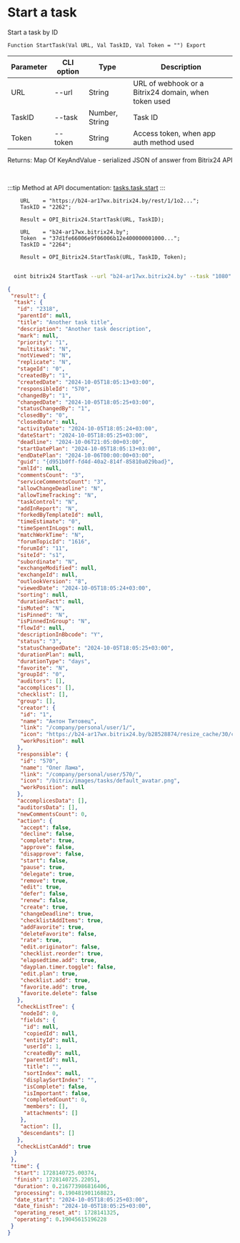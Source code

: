﻿---
sidebar_position: 13
---

# Start a task
 Start a task by ID



`Function StartTask(Val URL, Val TaskID, Val Token = "") Export`

  | Parameter | CLI option | Type | Description |
  |-|-|-|-|
  | URL | --url | String | URL of webhook or a Bitrix24 domain, when token used |
  | TaskID | --task | Number, String | Task ID |
  | Token | --token | String | Access token, when app auth method used |

  
  Returns:  Map Of KeyAndValue - serialized JSON of answer from Bitrix24 API

<br/>

:::tip
Method at API documentation: [tasks.task.start](https://dev.1c-bitrix.ru/rest_help/tasks/task/tasks/tasks_task_start.php)
:::
<br/>


```bsl title="Code example"
    URL    = "https://b24-ar17wx.bitrix24.by/rest/1/1o2...";
    TaskID = "2262";

    Result = OPI_Bitrix24.StartTask(URL, TaskID);

    URL    = "b24-ar17wx.bitrix24.by";
    Token  = "37d1fe66006e9f06006b12e400000001000...";
    TaskID = "2264";

    Result = OPI_Bitrix24.StartTask(URL, TaskID, Token);
```



```sh title="CLI command example"
    
  oint bitrix24 StartTask --url "b24-ar17wx.bitrix24.by" --task "1080" --token "fe3fa966006e9f06006b12e400000001000..."

```

```json title="Result"
{
 "result": {
  "task": {
   "id": "2318",
   "parentId": null,
   "title": "Another task title",
   "description": "Another task description",
   "mark": null,
   "priority": "1",
   "multitask": "N",
   "notViewed": "N",
   "replicate": "N",
   "stageId": "0",
   "createdBy": "1",
   "createdDate": "2024-10-05T18:05:13+03:00",
   "responsibleId": "570",
   "changedBy": "1",
   "changedDate": "2024-10-05T18:05:25+03:00",
   "statusChangedBy": "1",
   "closedBy": "0",
   "closedDate": null,
   "activityDate": "2024-10-05T18:05:24+03:00",
   "dateStart": "2024-10-05T18:05:25+03:00",
   "deadline": "2024-10-06T21:05:00+03:00",
   "startDatePlan": "2024-10-05T18:05:13+03:00",
   "endDatePlan": "2024-10-06T00:00:00+03:00",
   "guid": "{d951b0ff-fd4d-40a2-814f-85810a029bad}",
   "xmlId": null,
   "commentsCount": "3",
   "serviceCommentsCount": "3",
   "allowChangeDeadline": "N",
   "allowTimeTracking": "N",
   "taskControl": "N",
   "addInReport": "N",
   "forkedByTemplateId": null,
   "timeEstimate": "0",
   "timeSpentInLogs": null,
   "matchWorkTime": "N",
   "forumTopicId": "1616",
   "forumId": "11",
   "siteId": "s1",
   "subordinate": "N",
   "exchangeModified": null,
   "exchangeId": null,
   "outlookVersion": "8",
   "viewedDate": "2024-10-05T18:05:24+03:00",
   "sorting": null,
   "durationFact": null,
   "isMuted": "N",
   "isPinned": "N",
   "isPinnedInGroup": "N",
   "flowId": null,
   "descriptionInBbcode": "Y",
   "status": "3",
   "statusChangedDate": "2024-10-05T18:05:25+03:00",
   "durationPlan": null,
   "durationType": "days",
   "favorite": "N",
   "groupId": "0",
   "auditors": [],
   "accomplices": [],
   "checklist": [],
   "group": [],
   "creator": {
    "id": "1",
    "name": "Антон Титовец",
    "link": "/company/personal/user/1/",
    "icon": "https://b24-ar17wx.bitrix24.by/b28528874/resize_cache/30/c0120a8d7c10d63c83e32398d1ec4d9e/main/d7e/d7e99cf556e4ab676463dae2c00ddfbb/a7e0af6899300e3c684caeca5c334d81.jpg",
    "workPosition": null
   },
   "responsible": {
    "id": "570",
    "name": "Олег Лама",
    "link": "/company/personal/user/570/",
    "icon": "/bitrix/images/tasks/default_avatar.png",
    "workPosition": null
   },
   "accomplicesData": [],
   "auditorsData": [],
   "newCommentsCount": 0,
   "action": {
    "accept": false,
    "decline": false,
    "complete": true,
    "approve": false,
    "disapprove": false,
    "start": false,
    "pause": true,
    "delegate": true,
    "remove": true,
    "edit": true,
    "defer": false,
    "renew": false,
    "create": true,
    "changeDeadline": true,
    "checklistAddItems": true,
    "addFavorite": true,
    "deleteFavorite": false,
    "rate": true,
    "edit.originator": false,
    "checklist.reorder": true,
    "elapsedtime.add": true,
    "dayplan.timer.toggle": false,
    "edit.plan": true,
    "checklist.add": true,
    "favorite.add": true,
    "favorite.delete": false
   },
   "checkListTree": {
    "nodeId": 0,
    "fields": {
     "id": null,
     "copiedId": null,
     "entityId": null,
     "userId": 1,
     "createdBy": null,
     "parentId": null,
     "title": "",
     "sortIndex": null,
     "displaySortIndex": "",
     "isComplete": false,
     "isImportant": false,
     "completedCount": 0,
     "members": [],
     "attachments": []
    },
    "action": [],
    "descendants": []
   },
   "checkListCanAdd": true
  }
 },
 "time": {
  "start": 1728140725.00374,
  "finish": 1728140725.22051,
  "duration": 0.216773986816406,
  "processing": 0.190481901168823,
  "date_start": "2024-10-05T18:05:25+03:00",
  "date_finish": "2024-10-05T18:05:25+03:00",
  "operating_reset_at": 1728141325,
  "operating": 0.19045615196228
 }
}
```
